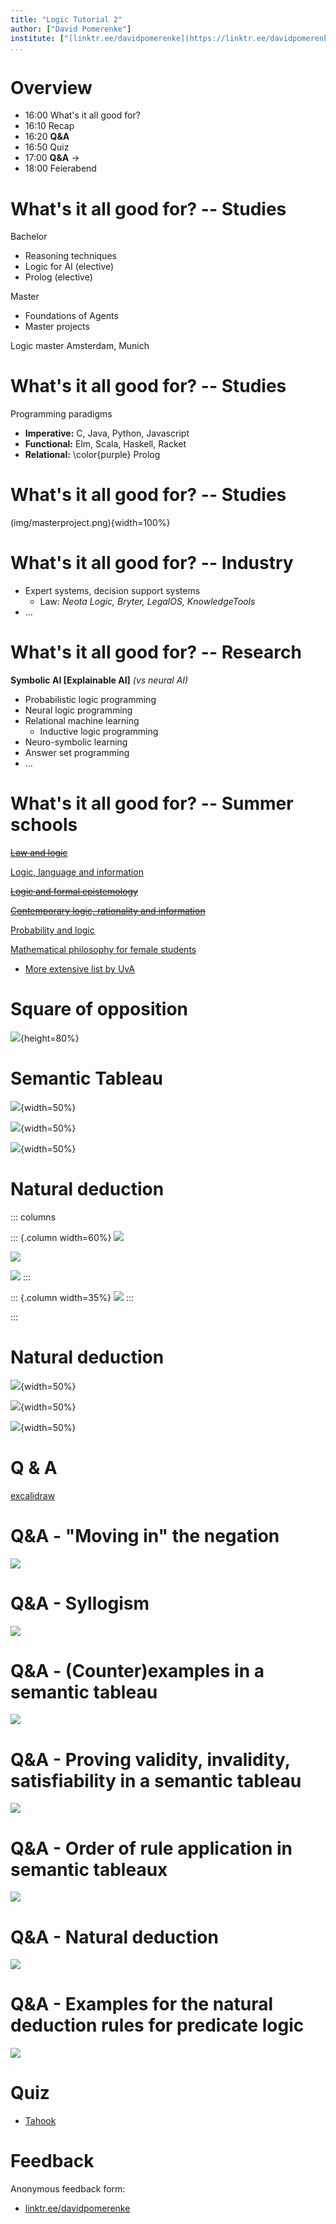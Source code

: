 ```yaml
---
title: "Logic Tutorial 2"
author: ["David Pomerenke"]
institute: ["[linktr.ee/davidpomerenke](https://linktr.ee/davidpomerenke)"]
...
```


# Overview

- 16:00 What's it all good for?
- 16:10 Recap
- 16:20 __Q&A__
- 16:50 Quiz
- 17:00 __Q&A__ ->
- 18:00 Feierabend

# What's it all good for? -- Studies

Bachelor

- Reasoning techniques
- Logic for AI (elective)
- Prolog (elective)
  
Master

- Foundations of Agents
- Master projects

Logic master Amsterdam, Munich

# What's it all good for? -- Studies

Programming paradigms

- __Imperative:__ C, Java, Python, Javascript
- __Functional:__ Elm, Scala, Haskell, Racket
- __Relational:__ \color{purple} Prolog

# What's it all good for? -- Studies

(img/masterproject.png){width=100%}

# What's it all good for? -- Industry

- Expert systems, decision support systems
  - Law: _Neota Logic, Bryter, LegalOS, KnowledgeTools_
- ...


# What's it all good for? -- Research

__Symbolic AI [Explainable AI]__ _(vs neural AI)_

- Probabilistic logic programming
- Neural logic programming
- Relational machine learning
  - Inductive logic programming
- Neuro-symbolic learning
- Answer set programming
- ...

# What's it all good for? -- Summer schools

~~[Law and logic](https://lawandlogic.org/)~~

[Logic, language and information](https://www.esslli.eu/)

~~[Logic and formal epistemology](https://www.cmu.edu/dietrich/philosophy/undergraduate/summer-school/)~~

~~[Contemporary logic, rationality and information](https://splogic.org/)~~

[Probability and logic](https://www.fatil.philosophie.uni-muenchen.de/events/defence_inductive_logic/index.html)

[Mathematical philosophy for female students](https://www.mathsummer.philosophie.uni-muenchen.de/index.html)

- [More extensive list by UvA](https://www.illc.uva.nl/NewsandEvents/Events/Conferences/)

# Square of opposition

![](img/square.png){height=80%}

# Semantic Tableau

![](img/tableau1.png){width=50%}

![](img/tableau2.png){width=50%}

![](img/tableau3.png){width=50%}

# Natural deduction

::: columns

::: {.column width=60%}
![](img/nd-impl.png)

![](img/nd-neg.png)

![](img/nd-disj.png)
:::

::: {.column width=35%}
![](img/nd-conj.png)
:::

:::

# Natural deduction

![](img/nd-forall.png){width=50%}

![](img/nd-exists.png){width=50%}

![](img/nd-identity.png){width=50%}

# Q & A

[excalidraw](https://excalidraw.com/)

# Q&A - "Moving in" the negation

![](img/negationmove.png)

# Q&A - Syllogism

![](img/syllogism.png)

# Q&A - (Counter)examples in a semantic tableau

![](img/counterexamples.png)

# Q&A - Proving validity, invalidity, satisfiability in a semantic tableau

![](img/rightleft.png)

# Q&A - Order of rule application in semantic tableaux

![](img/tableau-order.png)

# Q&A - Natural deduction

![](img/mock2016-7a.png)

# Q&A - Examples for the natural deduction rules for predicate logic

![](img/nd-pl-examples.png)

# Quiz

- [Tahook](https://tahook.netlify.app/)

# Feedback

Anonymous feedback form: 

- [linktr.ee/davidpomerenke](https://linktr.ee/davidpomerenke)
